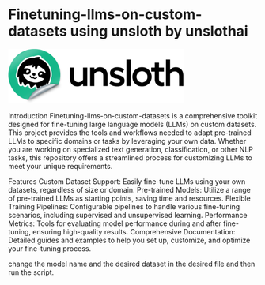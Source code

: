 # Finetuning-llms-on-custom-datasets using unsloth by unslothai


<img alt="unsloth logo" src="https://raw.githubusercontent.com/unslothai/unsloth/main/images/unsloth%20logo%20black%20text.png" height="110" style="visibility:visible;max-width:100%;">


Introduction
Finetuning-llms-on-custom-datasets is a comprehensive toolkit designed for fine-tuning large language models (LLMs) on custom datasets. This project provides the tools and workflows needed to adapt pre-trained LLMs to specific domains or tasks by leveraging your own data. Whether you are working on specialized text generation, classification, or other NLP tasks, this repository offers a streamlined process for customizing LLMs to meet your unique requirements.

Features
Custom Dataset Support: Easily fine-tune LLMs using your own datasets, regardless of size or domain.
Pre-trained Models: Utilize a range of pre-trained LLMs as starting points, saving time and resources.
Flexible Training Pipelines: Configurable pipelines to handle various fine-tuning scenarios, including supervised and unsupervised learning.
Performance Metrics: Tools for evaluating model performance during and after fine-tuning, ensuring high-quality results.
Comprehensive Documentation: Detailed guides and examples to help you set up, customize, and optimize your fine-tuning process.


change the model name and the desired dataset in the desired file and then run the script.



